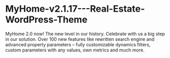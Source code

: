 # MyHome-v2.1.17---Real-Estate-WordPress-Theme
MyHome 2.0 now! The new level in our history. Celebrate with us a big step in our solution. Over 100 new features like rewritten search engine and advanced property parameters – fully customizable dynamics filters, custom parameters with any values, own metrics and much more.
